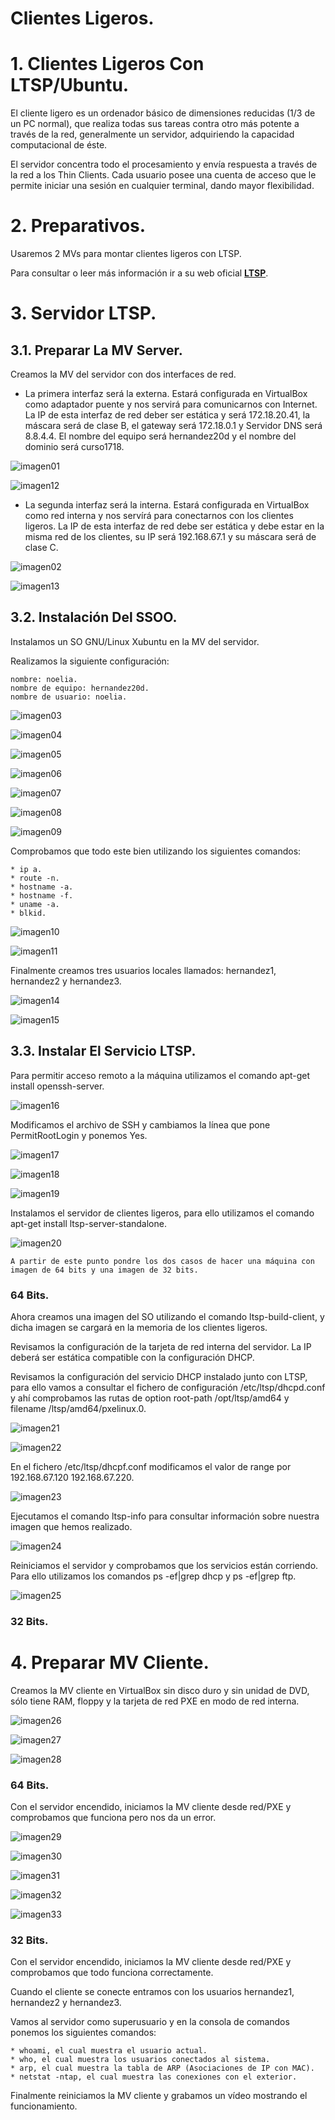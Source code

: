 # **Clientes Ligeros.**

# **1. Clientes Ligeros Con LTSP/Ubuntu.**

El cliente ligero es un ordenador básico de dimensiones reducidas (1/3 de un PC normal), que realiza todas sus tareas contra otro más potente a través de la red, generalmente un servidor, adquiriendo la capacidad computacional de éste.

El servidor concentra todo el procesamiento y envía respuesta a través de la red a los Thin Clients. Cada usuario posee una cuenta de acceso que le permite iniciar una sesión en cualquier terminal, dando mayor flexibilidad.

# **2. Preparativos.**

Usaremos 2 MVs para montar clientes ligeros con LTSP.

Para consultar o leer más información ir a su web oficial **[LTSP](http://www.ltsp.org/)**.

# **3. Servidor LTSP.**

## **3.1. Preparar La MV Server.**

Creamos la MV del servidor con dos interfaces de red.

* La primera interfaz será la externa. Estará configurada en VirtualBox como adaptador puente y nos servirá para comunicarnos con Internet. La IP de esta interfaz de red deber ser estática y será 172.18.20.41, la máscara será de clase B, el gateway será 172.18.0.1 y Servidor DNS será 8.8.4.4. El nombre del equipo será hernandez20d y el nombre del dominio será curso1718.

![imagen01](./images/a1_clientes_ligeros/01.png)

![imagen12](./images/a1_clientes_ligeros/12.png)

* La segunda interfaz será la interna. Estará configurada en VirtualBox como red interna y nos servírá para conectarnos con los clientes ligeros. La IP de esta interfaz de red debe ser estática y debe estar en la misma red de los clientes, su IP será 192.168.67.1 y su máscara será de clase C.

![imagen02](./images/a1_clientes_ligeros/02.png)

![imagen13](./images/a1_clientes_ligeros/13.png)

## **3.2. Instalación Del SSOO.**

Instalamos un SO GNU/Linux Xubuntu en la MV del servidor.

Realizamos la siguiente configuración:

~~~
nombre: noelia.
nombre de equipo: hernandez20d.
nombre de usuario: noelia.
~~~

![imagen03](./images/a1_clientes_ligeros/03.png)

![imagen04](./images/a1_clientes_ligeros/04.png)

![imagen05](./images/a1_clientes_ligeros/05.png)

![imagen06](./images/a1_clientes_ligeros/06.png)

![imagen07](./images/a1_clientes_ligeros/07.png)

![imagen08](./images/a1_clientes_ligeros/08.png)

![imagen09](./images/a1_clientes_ligeros/09.png)

Comprobamos que todo este bien utilizando los siguientes comandos:

~~~
* ip a.
* route -n.
* hostname -a.
* hostname -f.
* uname -a.
* blkid.
~~~

![imagen10](./images/a1_clientes_ligeros/10.png)

![imagen11](./images/a1_clientes_ligeros/11.png)

Finalmente creamos tres usuarios locales llamados: hernandez1, hernandez2 y hernandez3.

![imagen14](./images/a1_clientes_ligeros/14.png)

![imagen15](./images/a1_clientes_ligeros/15.png)

## **3.3. Instalar El Servicio LTSP.**

Para permitir acceso remoto a la máquina utilizamos el comando apt-get install openssh-server.

![imagen16](./images/a1_clientes_ligeros/16.png)

Modificamos el archivo de SSH y cambiamos la línea que pone PermitRootLogin y ponemos Yes.

![imagen17](./images/a1_clientes_ligeros/17.png)

![imagen18](./images/a1_clientes_ligeros/18.png)

![imagen19](./images/a1_clientes_ligeros/19.png)

Instalamos el servidor de clientes ligeros, para ello utilizamos el comando apt-get install ltsp-server-standalone.

![imagen20](./images/a1_clientes_ligeros/20.png)

~~~
A partir de este punto pondre los dos casos de hacer una máquina con imagen de 64 bits y una imagen de 32 bits.
~~~

### **64 Bits.**

Ahora creamos una imagen del SO utilizando el comando ltsp-build-client, y dicha imagen se cargará en la memoria de los clientes ligeros.

Revisamos la configuración de la tarjeta de red interna del servidor. La IP deberá ser estática compatible con la configuración DHCP.

Revisamos la configuración del servicio DHCP instalado junto con LTSP, para ello vamos a consultar el fichero de configuración /etc/ltsp/dhcpd.conf y ahí comprobamos las rutas de option root-path /opt/ltsp/amd64 y filename /ltsp/amd64/pxelinux.0.

![imagen21](./images/a1_clientes_ligeros/21.png)

![imagen22](./images/a1_clientes_ligeros/22.png)

En el fichero /etc/ltsp/dhcpf.conf modificamos el valor de range por 192.168.67.120 192.168.67.220.

![imagen23](./images/a1_clientes_ligeros/23.png)

Ejecutamos el comando ltsp-info para consultar información sobre nuestra imagen que hemos realizado.

![imagen24](./images/a1_clientes_ligeros/24.png)

Reiniciamos el servidor y comprobamos que los servicios están corriendo. Para ello utilizamos los comandos ps -ef|grep dhcp y ps -ef|grep ftp.

![imagen25](./images/a1_clientes_ligeros/25.png)

### **32 Bits.**

# **4. Preparar MV Cliente.**

Creamos la MV cliente en VirtualBox sin disco duro y sin unidad de DVD, sólo tiene RAM, floppy y la tarjeta de red PXE en modo de red interna.

![imagen26](./images/a1_clientes_ligeros/26.png)

![imagen27](./images/a1_clientes_ligeros/27.png)

![imagen28](./images/a1_clientes_ligeros/28.png)

### **64 Bits.**

Con el servidor encendido, iniciamos la MV cliente desde red/PXE y comprobamos que funciona pero nos da un error.

![imagen29](./images/a1_clientes_ligeros/)

![imagen30](./images/a1_clientes_ligeros/30.png)

![imagen31](./images/a1_clientes_ligeros/)

![imagen32](./images/a1_clientes_ligeros/)

![imagen33](./images/a1_clientes_ligeros/33.png)

### **32 Bits.**

Con el servidor encendido, iniciamos la MV cliente desde red/PXE y comprobamos que todo funciona correctamente.

[]()

Cuando el cliente se conecte entramos con los usuarios hernandez1, hernandez2 y hernandez3.

[]()

[]()

[]()

Vamos al servidor como superusuario y en la consola de comandos ponemos los siguientes comandos:

~~~
* whoami, el cual muestra el usuario actual.
* who, el cual muestra los usuarios conectados al sistema.
* arp, el cual muestra la tabla de ARP (Asociaciones de IP con MAC).
* netstat -ntap, el cual muestra las conexiones con el exterior.
~~~

[]()

[]()

Finalmente reiniciamos la MV cliente y grabamos un vídeo mostrando el funcionamiento.

[]()
